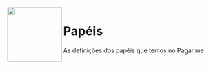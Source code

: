 <img src="https://avatars1.githubusercontent.com/u/3846050?v=4&s=200" width="127px" height="127px" align="left"/>

# Papéis

As definições dos papéis que temos no Pagar.me
